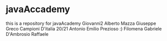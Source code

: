 # javaAccademy
this is a repository for javaAcademy
Giovanni2
Alberto Mazza
Giuseppe Greco Campioni D'italia 20/21
Antonio
Emilio Prezioso :)
Filomena
Gabriele D'Ambrosio
Raffaele

